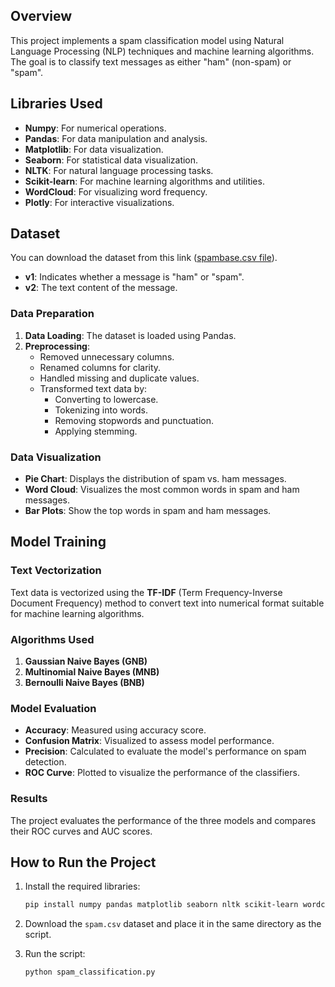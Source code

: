 

##  Overview

This project implements a spam classification model using Natural Language Processing (NLP) techniques and machine learning algorithms. The goal is to classify text messages as either "ham" (non-spam) or "spam".

## Libraries Used

- **Numpy**: For numerical operations.
- **Pandas**: For data manipulation and analysis.
- **Matplotlib**: For data visualization.
- **Seaborn**: For statistical data visualization.
- **NLTK**: For natural language processing tasks.
- **Scikit-learn**: For machine learning algorithms and utilities.
- **WordCloud**: For visualizing word frequency.
- **Plotly**: For interactive visualizations.

## Dataset
You can download the dataset from this link ([spambase.csv file](https://archive.ics.uci.edu/dataset/94/spambase)).




- **v1**: Indicates whether a message is "ham" or "spam".
- **v2**: The text content of the message.

### Data Preparation

1. **Data Loading**: The dataset is loaded using Pandas.
2. **Preprocessing**:
   - Removed unnecessary columns.
   - Renamed columns for clarity.
   - Handled missing and duplicate values.
   - Transformed text data by:
     - Converting to lowercase.
     - Tokenizing into words.
     - Removing stopwords and punctuation.
     - Applying stemming.

### Data Visualization

- **Pie Chart**: Displays the distribution of spam vs. ham messages.
- **Word Cloud**: Visualizes the most common words in spam and ham messages.
- **Bar Plots**: Show the top words in spam and ham messages.

## Model Training

### Text Vectorization

Text data is vectorized using the **TF-IDF** (Term Frequency-Inverse Document Frequency) method to convert text into numerical format suitable for machine learning algorithms.

### Algorithms Used

1. **Gaussian Naive Bayes (GNB)**
2. **Multinomial Naive Bayes (MNB)**
3. **Bernoulli Naive Bayes (BNB)**

### Model Evaluation

- **Accuracy**: Measured using accuracy score.
- **Confusion Matrix**: Visualized to assess model performance.
- **Precision**: Calculated to evaluate the model's performance on spam detection.
- **ROC Curve**: Plotted to visualize the performance of the classifiers.

### Results

The project evaluates the performance of the three models and compares their ROC curves and AUC scores.

## How to Run the Project

1. Install the required libraries:
   ```bash
   pip install numpy pandas matplotlib seaborn nltk scikit-learn wordcloud plotly
   ```

2. Download the `spam.csv` dataset and place it in the same directory as the script.

3. Run the script:
   ```bash
   python spam_classification.py
   ```

